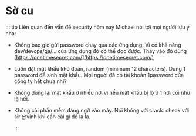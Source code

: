# Sờ cu

::: tip Liên quan đến vấn đề security hôm nay Michael nói tới mọi người lưu ý nha:

- Không bao giờ gửi password chay qua các ứng dụng. Vì có khả năng dev/devops/qa/... của ứng dụng đó có thể đọc được. Thay vào đó dùng [https://onetimesecret.com/](https://onetimesecret.com/)
- Luôn đặt mật khẩu khó đoán, random (minimum 12 characters). Dùng 1 password để sinh mật khẩu. Mọi người đã có tài khoản 1password của công ty hết chưa nhỉ?
- Không dùng lại mật khẩu ở nhiều nơi vì nếu mật khẩu bị lộ ở 1 nơi coi như lộ hết.
- Không cài phần mềm đáng ngờ vào máy. Nói không với crack. check với sir @vinh khi cần cài gì đó lạ lạ.

  :::
